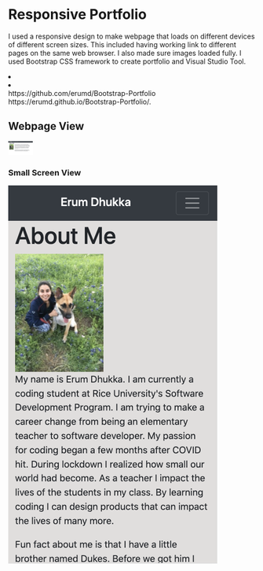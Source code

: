 <h1>Responsive Portfolio</h1>

I used a responsive design to make webpage that loads on different devices of different screen sizes.  This included having working link to different pages on the same web browser. I also made sure images loaded fully. I used Bootstrap CSS framework to create portfolio and Visual Studio Tool.  
<li></li>
<li></li>
https://github.com/erumd/Bootstrap-Portfolio
https://erumd.github.io/Bootstrap-Portfolio/.
<p></p>


<h2> Webpage View </h2>
<img src= "images/webpage.jpg" alt= "webpage" style="width:50px">
<h3> Small Screen View </h3>
<img src= "images/smallscreen.jpg" alt= "webpage" style="width:50x">
